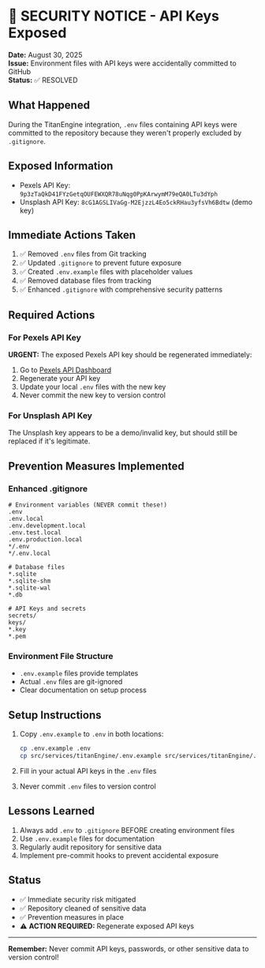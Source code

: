 # 🚨 SECURITY NOTICE - API Keys Exposed

**Date:** August 30, 2025  
**Issue:** Environment files with API keys were accidentally committed to GitHub  
**Status:** ✅ RESOLVED  

## What Happened

During the TitanEngine integration, `.env` files containing API keys were committed to the repository because they weren't properly excluded by `.gitignore`.

## Exposed Information

- Pexels API Key: `9p3zTaQkD41FYzGetqOUFEWXQR78uNqg0PpKArwymM79eQA0LTu3dYph`
- Unsplash API Key: `8cG1AGSLIVaGg-M2EjzzL4Eo5ckRHau3yfsVh6Bdtw` (demo key)

## Immediate Actions Taken

1. ✅ Removed `.env` files from Git tracking
2. ✅ Updated `.gitignore` to prevent future exposure
3. ✅ Created `.env.example` files with placeholder values
4. ✅ Removed database files from tracking
5. ✅ Enhanced `.gitignore` with comprehensive security patterns

## Required Actions

### For Pexels API Key
**URGENT:** The exposed Pexels API key should be regenerated immediately:

1. Go to [Pexels API Dashboard](https://www.pexels.com/api/)
2. Regenerate your API key
3. Update your local `.env` files with the new key
4. Never commit the new key to version control

### For Unsplash API Key
The Unsplash key appears to be a demo/invalid key, but should still be replaced if it's legitimate.

## Prevention Measures Implemented

### Enhanced .gitignore
```gitignore
# Environment variables (NEVER commit these!)
.env
.env.local
.env.development.local
.env.test.local
.env.production.local
*/.env
*/.env.local

# Database files
*.sqlite
*.sqlite-shm
*.sqlite-wal
*.db

# API Keys and secrets
secrets/
keys/
*.key
*.pem
```

### Environment File Structure
- `.env.example` files provide templates
- Actual `.env` files are git-ignored
- Clear documentation on setup process

## Setup Instructions

1. Copy `.env.example` to `.env` in both locations:
   ```bash
   cp .env.example .env
   cp src/services/titanEngine/.env.example src/services/titanEngine/.env
   ```

2. Fill in your actual API keys in the `.env` files

3. Never commit `.env` files to version control

## Lessons Learned

1. Always add `.env` to `.gitignore` BEFORE creating environment files
2. Use `.env.example` files for documentation
3. Regularly audit repository for sensitive data
4. Implement pre-commit hooks to prevent accidental exposure

## Status

- ✅ Immediate security risk mitigated
- ✅ Repository cleaned of sensitive data
- ✅ Prevention measures in place
- ⚠️ **ACTION REQUIRED:** Regenerate exposed API keys

---

**Remember:** Never commit API keys, passwords, or other sensitive data to version control!